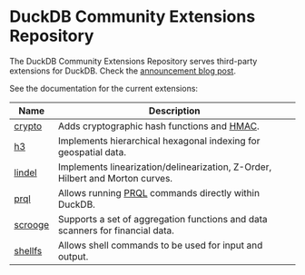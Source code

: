 # DuckDB Community Extensions Repository

The DuckDB Community Extensions Repository serves third-party extensions for DuckDB.
Check the [announcement blog post](https://duckdb.org/2024/07/05/community-extensions).

See the documentation for the current extensions:

| Name | Description |
|----|------------|
| [crypto](https://community-extensions.duckdb.org/extensions/crypto.html) | Adds cryptographic hash functions and [HMAC](https://en.wikipedia.org/wiki/HMAC). |
| [h3](https://community-extensions.duckdb.org/extensions/h3.html) | Implements hierarchical hexagonal indexing for geospatial data. |
| [lindel](https://community-extensions.duckdb.org/extensions/lindel.html) | Implements linearization/delinearization, Z-Order, Hilbert and Morton curves. |
| [prql](https://community-extensions.duckdb.org/extensions/prql.html) | Allows running [PRQL](https://prql-lang.org/) commands directly within DuckDB. |
| [scrooge](https://community-extensions.duckdb.org/extensions/scrooge.html) | Supports a set of aggregation functions and data scanners for financial data. |
| [shellfs](https://community-extensions.duckdb.org/extensions/shellfs.html) | Allows shell commands to be used for input and output. |
